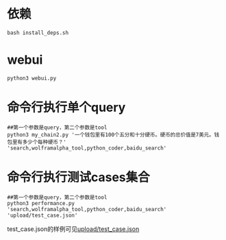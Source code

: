 # 依赖
```
bash install_deps.sh
```

# webui
```
python3 webui.py
```

# 命令行执行单个query

```
##第一个参数是query，第二个参数是tool
python3 my_chain2.py '一个钱包里有100个五分和十分硬币。硬币的总价值是7美元。钱包里有多少个每种硬币？' 'search,wolframalpha_tool,python_coder,baidu_search'

```


# 命令行执行测试cases集合

```
##第一个参数是query，第二个参数是tool
python3 performance.py 'search,wolframalpha_tool,python_coder,baidu_search' 'upload/test_case.json'

```
test_case.json的样例可见[upload/test_case.json](upload/test_case.json)
